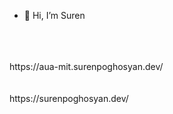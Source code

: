 - 👋 Hi, I’m Suren

</br>
</br>
</br>
https://aua-mit.surenpoghosyan.dev/

</br>
</br>
</br>
https://surenpoghosyan.dev/

<!---
surenpoghosian/surenpoghosian is a ✨ special ✨ repository because its `README.md` (this file) appears on your GitHub profile.
You can click the Preview link to take a look at your changes.
--->
